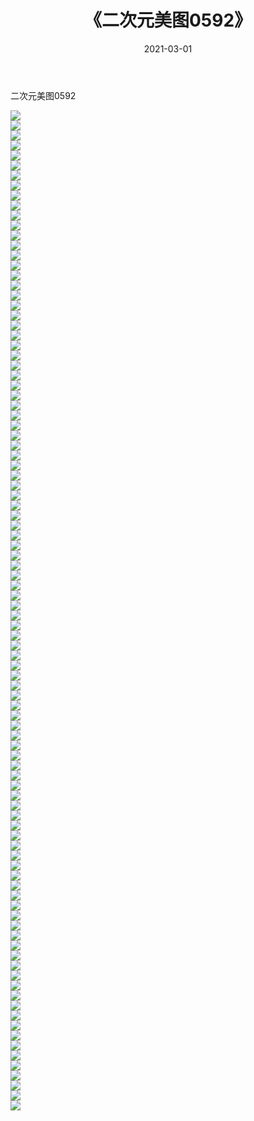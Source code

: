 ﻿---
layout: post
title:  《二次元美图0592》
date:   2021-03-01
img: http://imgx.orgx.ga/二次元/2021/二次元美图0592/000.jpg
categories: [美女, 清纯, 唯美]
---

二次元美图0592

 ![](http://imgx.orgx.ga/二次元/2021/二次元美图0592/001.png) <br>![](http://imgx.orgx.ga/二次元/2021/二次元美图0592/002.png) <br>![](http://imgx.orgx.ga/二次元/2021/二次元美图0592/003.png) <br>![](http://imgx.orgx.ga/二次元/2021/二次元美图0592/004.png) <br>![](http://imgx.orgx.ga/二次元/2021/二次元美图0592/005.png) <br>![](http://imgx.orgx.ga/二次元/2021/二次元美图0592/006.png) <br>![](http://imgx.orgx.ga/二次元/2021/二次元美图0592/007.png) <br>![](http://imgx.orgx.ga/二次元/2021/二次元美图0592/008.png) <br>![](http://imgx.orgx.ga/二次元/2021/二次元美图0592/009.png) <br>![](http://imgx.orgx.ga/二次元/2021/二次元美图0592/010.png) <br>![](http://imgx.orgx.ga/二次元/2021/二次元美图0592/011.png) <br>![](http://imgx.orgx.ga/二次元/2021/二次元美图0592/012.png) <br>![](http://imgx.orgx.ga/二次元/2021/二次元美图0592/013.png) <br>![](http://imgx.orgx.ga/二次元/2021/二次元美图0592/014.png) <br>![](http://imgx.orgx.ga/二次元/2021/二次元美图0592/015.png) <br>![](http://imgx.orgx.ga/二次元/2021/二次元美图0592/016.png) <br>![](http://imgx.orgx.ga/二次元/2021/二次元美图0592/017.png) <br>![](http://imgx.orgx.ga/二次元/2021/二次元美图0592/018.png) <br>![](http://imgx.orgx.ga/二次元/2021/二次元美图0592/019.png) <br>![](http://imgx.orgx.ga/二次元/2021/二次元美图0592/020.png) <br>![](http://imgx.orgx.ga/二次元/2021/二次元美图0592/021.png) <br>![](http://imgx.orgx.ga/二次元/2021/二次元美图0592/022.png) <br>![](http://imgx.orgx.ga/二次元/2021/二次元美图0592/023.png) <br>![](http://imgx.orgx.ga/二次元/2021/二次元美图0592/024.png) <br>![](http://imgx.orgx.ga/二次元/2021/二次元美图0592/025.png) <br>![](http://imgx.orgx.ga/二次元/2021/二次元美图0592/026.png) <br>![](http://imgx.orgx.ga/二次元/2021/二次元美图0592/027.png) <br>![](http://imgx.orgx.ga/二次元/2021/二次元美图0592/028.png) <br>![](http://imgx.orgx.ga/二次元/2021/二次元美图0592/029.png) <br>![](http://imgx.orgx.ga/二次元/2021/二次元美图0592/030.png) <br>![](http://imgx.orgx.ga/二次元/2021/二次元美图0592/031.png) <br>![](http://imgx.orgx.ga/二次元/2021/二次元美图0592/032.png) <br>![](http://imgx.orgx.ga/二次元/2021/二次元美图0592/033.png) <br>![](http://imgx.orgx.ga/二次元/2021/二次元美图0592/034.png) <br>![](http://imgx.orgx.ga/二次元/2021/二次元美图0592/035.png) <br>![](http://imgx.orgx.ga/二次元/2021/二次元美图0592/036.png) <br>![](http://imgx.orgx.ga/二次元/2021/二次元美图0592/037.png) <br>![](http://imgx.orgx.ga/二次元/2021/二次元美图0592/038.png) <br>![](http://imgx.orgx.ga/二次元/2021/二次元美图0592/039.png) <br>![](http://imgx.orgx.ga/二次元/2021/二次元美图0592/040.png) <br>![](http://imgx.orgx.ga/二次元/2021/二次元美图0592/041.png) <br>![](http://imgx.orgx.ga/二次元/2021/二次元美图0592/042.png) <br>![](http://imgx.orgx.ga/二次元/2021/二次元美图0592/043.png) <br>![](http://imgx.orgx.ga/二次元/2021/二次元美图0592/044.png) <br>![](http://imgx.orgx.ga/二次元/2021/二次元美图0592/045.png) <br>![](http://imgx.orgx.ga/二次元/2021/二次元美图0592/046.png) <br>![](http://imgx.orgx.ga/二次元/2021/二次元美图0592/047.png) <br>![](http://imgx.orgx.ga/二次元/2021/二次元美图0592/048.png) <br>![](http://imgx.orgx.ga/二次元/2021/二次元美图0592/049.png) <br>![](http://imgx.orgx.ga/二次元/2021/二次元美图0592/050.png) <br>![](http://imgx.orgx.ga/二次元/2021/二次元美图0592/051.png) <br>![](http://imgx.orgx.ga/二次元/2021/二次元美图0592/052.png) <br>![](http://imgx.orgx.ga/二次元/2021/二次元美图0592/053.png) <br>![](http://imgx.orgx.ga/二次元/2021/二次元美图0592/054.png) <br>![](http://imgx.orgx.ga/二次元/2021/二次元美图0592/055.png) <br>![](http://imgx.orgx.ga/二次元/2021/二次元美图0592/056.png) <br>![](http://imgx.orgx.ga/二次元/2021/二次元美图0592/057.png) <br>![](http://imgx.orgx.ga/二次元/2021/二次元美图0592/058.png) <br>![](http://imgx.orgx.ga/二次元/2021/二次元美图0592/059.png) <br>![](http://imgx.orgx.ga/二次元/2021/二次元美图0592/060.png) <br>![](http://imgx.orgx.ga/二次元/2021/二次元美图0592/061.png) <br>![](http://imgx.orgx.ga/二次元/2021/二次元美图0592/062.png) <br>![](http://imgx.orgx.ga/二次元/2021/二次元美图0592/063.png) <br>![](http://imgx.orgx.ga/二次元/2021/二次元美图0592/064.png) <br>![](http://imgx.orgx.ga/二次元/2021/二次元美图0592/065.png) <br>![](http://imgx.orgx.ga/二次元/2021/二次元美图0592/066.png) <br>![](http://imgx.orgx.ga/二次元/2021/二次元美图0592/067.png) <br>![](http://imgx.orgx.ga/二次元/2021/二次元美图0592/068.png) <br>![](http://imgx.orgx.ga/二次元/2021/二次元美图0592/069.png) <br>![](http://imgx.orgx.ga/二次元/2021/二次元美图0592/070.png) <br>![](http://imgx.orgx.ga/二次元/2021/二次元美图0592/071.png) <br>![](http://imgx.orgx.ga/二次元/2021/二次元美图0592/072.png) <br>![](http://imgx.orgx.ga/二次元/2021/二次元美图0592/073.png) <br>![](http://imgx.orgx.ga/二次元/2021/二次元美图0592/074.png) <br>![](http://imgx.orgx.ga/二次元/2021/二次元美图0592/075.png) <br>![](http://imgx.orgx.ga/二次元/2021/二次元美图0592/076.png) <br>![](http://imgx.orgx.ga/二次元/2021/二次元美图0592/077.png) <br>![](http://imgx.orgx.ga/二次元/2021/二次元美图0592/078.png) <br>![](http://imgx.orgx.ga/二次元/2021/二次元美图0592/079.png) <br>![](http://imgx.orgx.ga/二次元/2021/二次元美图0592/080.png) <br>![](http://imgx.orgx.ga/二次元/2021/二次元美图0592/081.png) <br>![](http://imgx.orgx.ga/二次元/2021/二次元美图0592/082.png) <br>![](http://imgx.orgx.ga/二次元/2021/二次元美图0592/083.png) <br>![](http://imgx.orgx.ga/二次元/2021/二次元美图0592/084.png) <br>![](http://imgx.orgx.ga/二次元/2021/二次元美图0592/085.png) <br>![](http://imgx.orgx.ga/二次元/2021/二次元美图0592/086.png) <br>![](http://imgx.orgx.ga/二次元/2021/二次元美图0592/087.png) <br>![](http://imgx.orgx.ga/二次元/2021/二次元美图0592/088.png) <br>![](http://imgx.orgx.ga/二次元/2021/二次元美图0592/089.png) <br>![](http://imgx.orgx.ga/二次元/2021/二次元美图0592/090.png) <br>![](http://imgx.orgx.ga/二次元/2021/二次元美图0592/091.png) <br>![](http://imgx.orgx.ga/二次元/2021/二次元美图0592/092.png) <br>![](http://imgx.orgx.ga/二次元/2021/二次元美图0592/093.png) <br>![](http://imgx.orgx.ga/二次元/2021/二次元美图0592/094.png) <br>![](http://imgx.orgx.ga/二次元/2021/二次元美图0592/095.png) <br>![](http://imgx.orgx.ga/二次元/2021/二次元美图0592/096.png) <br>![](http://imgx.orgx.ga/二次元/2021/二次元美图0592/097.png) <br>![](http://imgx.orgx.ga/二次元/2021/二次元美图0592/098.png) <br>![](http://imgx.orgx.ga/二次元/2021/二次元美图0592/099.png) <br>![](http://imgx.orgx.ga/二次元/2021/二次元美图0592/100.png) <br>